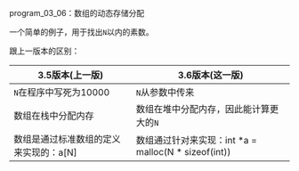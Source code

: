 program_03_06：数组的动态存储分配

一个简单的例子，用于找出`N`以内的素数。

跟上一版本的区别：

| 3.5版本(上一版)                        | 3.6版本(这一版)                                      |
| -------------------------------------- | ---------------------------------------------------- |
| `N`在程序中写死为10000                 | `N`从参数中传来                                      |
| 数组在栈中分配内存                     | 数组在堆中分配内存，因此能计算更大的`N`              |
| 数组是通过标准数组的定义来实现的：a[N] | 数组通过针对来实现：int *a = malloc(N * sizeof(int)) |

